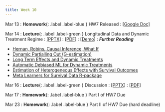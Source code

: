 ```yaml
---
title: Week 10
---
```


Mar 13
: **Homework**{: .label .label-blue } HW7 Released
  : [[Google Doc]](https://docs.google.com/document/d/1Q6hoDeBnGhmFxiYO1-dyV34_zKEWfCoI2PaSXtK7MQQ/edit?usp=sharing)

Mar 14
: **Lecture**{: .label .label-green } Longitudinal Data and Dynamic Treatment Regime
  : [[PPTX]](https://github.com/stanford-msande228/winter23/raw/main/MSANDE228_Lecture19_Dynamic_Treatment_Effects.pptx)
  : [[PDF]](https://github.com/stanford-msande228/winter23/raw/main/MSANDE228_Lecture19_Dynamic_Treatment_Effects.pdf)
  : [[Demo]](https://github.com/stanford-msande228/winter23/blob/main/DynamicEffects.ipynb)
: ***Further Reading***
- [Hernan, Robins, Causal Inference, What If](https://cdn1.sph.harvard.edu/wp-content/uploads/sites/1268/2022/12/hernanrobins_WhatIf_20dec22.pdf)
- [Dynamic Partialling Out (G-estimation)](https://arxiv.org/pdf/2002.07285.pdf)
- [Long Term Effects and Dynamic Treatments](https://arxiv.org/pdf/2103.08390.pdf)
- [Automatic Debiased ML for Dynamic Treatments](https://arxiv.org/abs/2203.13887)
- [Estimation of Heterogeneous Effects with Survival Outcomes](https://arxiv.org/abs/2207.07758)
- [Meta Learners for Survival Data R-package](https://github.com/som-shahlab/survlearners)

Mar 16
: **Lecture**{: .label .label-green } Discussion
  : [[PPTX]](https://github.com/stanford-msande228/winter23/raw/main/MSANDE228_Lecture20_Discussion_and_FAQ.pptx)
  : [[PDF]](https://github.com/stanford-msande228/winter23/raw/main/MSANDE228_Lecture20_Discussion_and_FAQ.pdf)
  
Mar 17
: **Homework**{: .label .label-blue } Part I of HW7 Due

Mar 23
: **Homework**{: .label .label-blue } Part II of HW7 Due (hard deadline)
